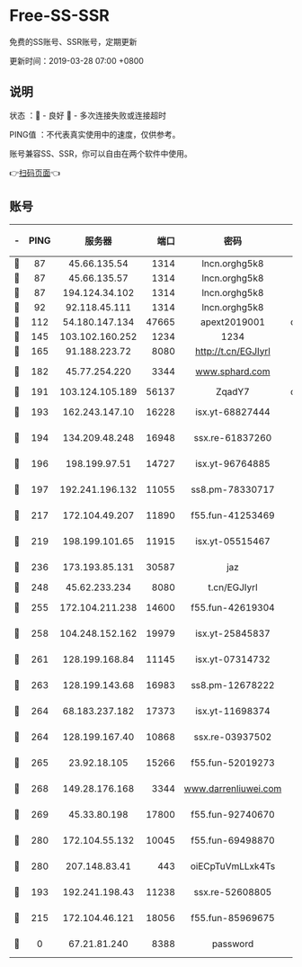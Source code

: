 # Free-SS-SSR

免费的SS账号、SSR账号，定期更新

更新时间：2019-03-28 07:00 +0800

## 说明

状态     ：🙂 - 良好 🙁 - 多次连接失败或连接超时

PING值   ：不代表真实使用中的速度，仅供参考。

账号兼容SS、SSR，你可以自由在两个软件中使用。

👉[扫码页面](https://liesauer.github.io/Free-SS-SSR/)👈

## 账号

|-|PING|服务器|端口|密码|加密方式|区域|
|:----:|:----:|:-----:|-----:|:----:|:----:|:----:|
|🙂|87|45.66.135.54|1314|lncn.orghg5k8|rc4|US|
|🙂|87|45.66.135.57|1314|lncn.orghg5k8|rc4|US|
|🙂|87|194.124.34.102|1314|lncn.orghg5k8|rc4|JP|
|🙂|92|92.118.45.111|1314|lncn.orghg5k8|rc4|GR|
|🙂|112|54.180.147.134|47665|apext2019001|chacha20|KR|
|🙂|145|103.102.160.252|1234|1234|rc4-md5|JP|
|🙂|165|91.188.223.72|8080|http://t.cn/EGJIyrl|rc4-md5|RU|
|🙂|182|45.77.254.220|3344|www.sphard.com|aes-256-cfb|SG|
|🙂|191|103.124.105.189|56137|ZqadY7|chacha20|US|
|🙂|193|162.243.147.10|16228|isx.yt-68827444|aes-256-cfb|US|
|🙂|194|134.209.48.248|16948|ssx.re-61837260|aes-256-cfb|US|
|🙂|196|198.199.97.51|14727|isx.yt-96764885|aes-256-cfb|US|
|🙂|197|192.241.196.132|11055|ss8.pm-78330717|aes-256-cfb|US|
|🙂|217|172.104.49.207|11890|f55.fun-41253469|aes-256-cfb|SG|
|🙂|219|198.199.101.65|11915|isx.yt-05515467|aes-256-cfb|US|
|🙂|236|173.193.85.131|30587|jaz|aes-256-cfb|US|
|🙂|248|45.62.233.234|8080|t.cn/EGJIyrl|rc4-md5|CA|
|🙂|255|172.104.211.238|14600|f55.fun-42619304|aes-256-cfb|US|
|🙂|258|104.248.152.162|19979|isx.yt-25845837|aes-256-cfb|SG|
|🙂|261|128.199.168.84|11145|isx.yt-07314732|aes-256-cfb|SG|
|🙂|263|128.199.143.68|16983|ss8.pm-12678222|aes-256-cfb|SG|
|🙂|264|68.183.237.182|17373|isx.yt-11698374|aes-256-cfb|SG|
|🙂|264|128.199.167.40|10868|ssx.re-03937502|aes-256-cfb|SG|
|🙂|265|23.92.18.105|15266|f55.fun-52019273|aes-256-cfb|US|
|🙂|268|149.28.176.168|3344|www.darrenliuwei.com|aes-256-cfb|AU|
|🙂|269|45.33.80.198|17800|f55.fun-92740670|aes-256-cfb|US|
|🙂|280|172.104.55.132|10045|f55.fun-69498870|aes-256-cfb|SG|
|🙂|280|207.148.83.41|443|oiECpTuVmLLxk4Ts|aes-256-cfb|AU|
|🙂|193|192.241.198.43|11238|ssx.re-52608805|aes-256-cfb|US|
|🙂|215|172.104.46.121|18056|f55.fun-85969675|aes-256-cfb|SG|
|🙁|0|67.21.81.240|8388|password|aes-256-cfb|US|
